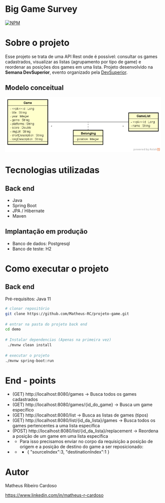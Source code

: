 # Big Game Survey 
[![NPM](https://img.shields.io/npm/l/react)](https://github.com/Matheus-RC/projeto-game/blob/main/LICENSE) 

# Sobre o projeto

Esse projeto se trata de uma API Rest onde é possível: consultar os games cadastrados, visualizar as listas (agrupamento por tipo de game) e  reordenar as posições dos games em uma lista. Projeto desenvolvido na **Semana DevSuperior**, evento organizado pela [DevSuperior](https://devsuperior.com "Site da DevSuperior").


## Modelo conceitual
![Modelo Conceitual](https://raw.githubusercontent.com/devsuperior/java-spring-dslist/main/resources/dslist-model.png)

# Tecnologias utilizadas
## Back end
- Java
- Spring Boot
- JPA / Hibernate
- Maven


## Implantação em produção
- Banco de dados: Postgresql
- Banco de teste: H2

# Como executar o projeto

## Back end
Pré-requisitos: Java 11

```bash
# clonar repositório
git clone https://github.com/Matheus-RC/projeto-game.git

# entrar na pasta do projeto back end
cd demo

# Instalar dependencias (Apenas na primeira vez)
 ./mvnw clean install

# executar o projeto
./mvnw spring-boot:run
```
# End - points
- (GET) http://localhost:8080/games -> Busca todos os games cadastrados
- (GET) http://localhost:8080/games/{id_do_game} -> Busca um game específico
- (GET) http://localhost:8080/list -> Busca as listas de games (tipos)
- (GET) http://localhost:8080/list/{id_da_lista}/games -> Busca todos os games pertencentes a uma lista específica
- (POST) http://localhost:8080/list/{id_da_lista}/replacement -> Reordena a posição de um game em uma lista específica
- - Para isso precisamos enviar no corpo da requisição a posição de origem e a posição de destino do game a ser reposicionado:
- - - {
    "sourceIndex":3,
    "destinationIndex":1
    }


# Autor

Matheus Ribeiro Cardoso

https://www.linkedin.com/in/matheus-r-cardoso

